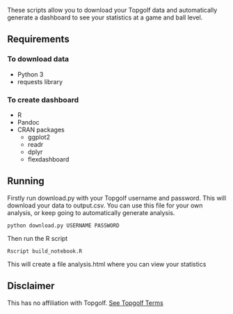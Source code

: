These scripts allow you to download your Topgolf data and automatically generate a dashboard to see your statistics at a game and ball level.

## Requirements
### To download data
* Python 3
* requests library

### To create dashboard
* R
* Pandoc
* CRAN packages
  * ggplot2
  * readr
  * dplyr
  * flexdashboard

## Running
Firstly run download.py with your Topgolf username and password. This will download your data to output.csv. You can use this file for your own analysis, or keep going to automatically generate analysis.

`python download.py USERNAME PASSWORD`

Then run the R script

`Rscript build_notebook.R`

This will create a file analysis.html where you can view your statistics

## Disclaimer
This has no affiliation with Topgolf. [See Topgolf Terms](https://topgolf.com/uk/company/terms-and-conditions/)

